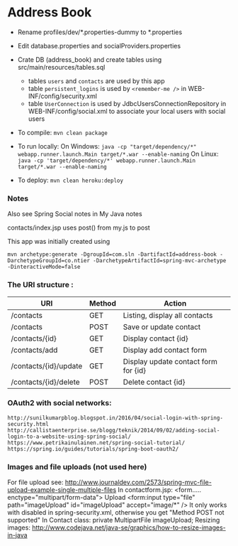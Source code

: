 # Address Book

+ Rename profiles/dev/*.properties-dummy to *.properties
+ Edit database.properties and socialProviders.properties
+ Crate DB (address_book) and create tables using src/main/resources/tables.sql
	+ tables `users` and `contacts` are used by this app
	+ table `persistent_logins` is used by `<remember-me />` in WEB-INF/config/security.xml  
	+ table `UserConnection` is used by JdbcUsersConnectionRepository in WEB-INF/config/social.xml to associate your local users with social users

+ To compile:
	`mvn clean package`
+ To run locally:
	On Windows:	`java -cp "target/dependency/*" webapp.runner.launch.Main target/*.war --enable-naming`
	On Linux: 	`java -cp 'target/dependency/*' webapp.runner.launch.Main target/*.war --enable-naming`
+ To deploy:
	`mvn clean heroku:deploy`


### Notes 
Also see Spring Social notes in My Java notes

contacts/index.jsp uses post() from my.js to post

This app was initially created using

	mvn archetype:generate -DgroupId=com.sln -DartifactId=address-book -DarchetypeGroupId=co.ntier -DarchetypeArtifactId=spring-mvc-archetype -DinteractiveMode=false


### The URI structure :

|URI					|Method	|Action
|-----------------------|-------|--------------
|/contacts				|GET	|Listing, display all contacts
|/contacts				|POST	|Save or update contact
|/contacts/{id}			|GET	|Display contact {id}
|/contacts/add			|GET	|Display add contact form
|/contacts/{id}/update	|GET	|Display update contact form for {id}
|/contacts/{id}/delete	|POST	|Delete contact {id}

### OAuth2 with social networks:
	http://sunilkumarpblog.blogspot.in/2016/04/social-login-with-spring-security.html
	http://callistaenterprise.se/blogg/teknik/2014/09/02/adding-social-login-to-a-website-using-spring-social/
	https://www.petrikainulainen.net/spring-social-tutorial/
	https://spring.io/guides/tutorials/spring-boot-oauth2/

### Images and file uploads (not used here)
For file upload see: http://www.journaldev.com/2573/spring-mvc-file-upload-example-single-multiple-files
	In contactform.jsp:
		<form.....  enctype="multipart/form-data">
		<label for="imageUpload">Upload</label>
        <form:input type="file" path="imageUpload" id="imageUpload" accept="image/*" />
    It only works with <csrf/> disabled in spring-security.xml, otherwise you get "Method POST not supported"
    In Contact class: private MultipartFile imageUpload;
    Resizing images: http://www.codejava.net/java-se/graphics/how-to-resize-images-in-java  
	

